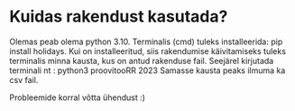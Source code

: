 # Kuidas rakendust kasutada?

Olemas peab olema python 3.10.
Terminalis (cmd) tuleks installeerida: pip install holidays.
Kui on installeeritud, siis rakendumise käivitamiseks tuleks
terminalis minna kausta, kus on antud rakenduse fail.
Seejärel kirjutada terminali nt : python3 proovitooRR 2023
Samasse kausta peaks ilmuma ka csv fail.

Probleemide korral võtta ühendust :)
